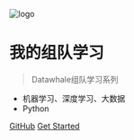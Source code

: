 ![logo](https://docsify.js.org/_media/icon.svg)

# 我的组队学习

> Datawhale组队学习系列

* 机器学习、深度学习、大数据
* Python

[GitHub](https://github.com/Weihong-Liu/my-team-learning.git)
[Get Started](https://plutos.org.cn/my-team-learning/#/README)